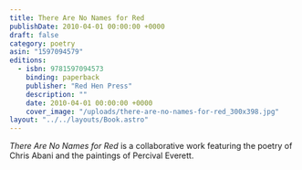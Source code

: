 ```yaml
---
title: There Are No Names for Red
publishDate: 2010-04-01 00:00:00 +0000
draft: false
category: poetry
asin: "1597094579"
editions:
  - isbn: 9781597094573
    binding: paperback
    publisher: "Red Hen Press"
    description: ""
    date: 2010-04-01 00:00:00 +0000
    cover_image: "/uploads/there-are-no-names-for-red_300x398.jpg"
layout: "../../layouts/Book.astro"
---
```


_There Are No Names for Red_ is a collaborative work featuring the poetry of Chris Abani and the paintings of Percival Everett.
